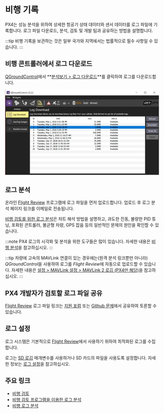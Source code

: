 # 비행 기록

PX4는 성능 분석을 위하여 상세한 항공기 상태 데이터와 센서 데이터를 로그 파일에 기록합니다. 로그 파일 다운로드, 분석, 검토 및 개발 팀과 공유하는 방법을 설명합니다.

:::tip
비행 기록을 보관하는 것은 일부 국가와 지역에서는 법률적으로 필수 사항일 수 있습니다.
:::

## 비행 콘트롤러에서 로그 다운로드

[QGroundControl](http://qgroundcontrol.com/)에서 **[분석보기 &gt; 로그 다운로드](https://docs.qgroundcontrol.com/en/analyze_view/log_download.html)**를 클릭하여 로그를 다운로드합니다.

![비행 로그 다운로드](../../assets/qgc/analyze/log_download.jpg)


## 로그 분석

온라인 [Flight Review](http://logs.px4.io) 프로그램에 로그 파일을 먼저 업로드합니다. 업로드 후 로그 분석 페이지 링크를 이메일로 전송됩니다.

[비행 검토를 위한 로그 분석](../log/flight_review.md)은 챠트 해석 방법을 설명하고, 과도한 진동, 불량한 PID 튜닝, 포화된 콘트롤러, 불균형 차량, GPS 잡음 등의 일반적인 문제의 원인을 확인할 수 있습니다.

:::note PX4 로그의 시각화 및 분석을 위한 도구들은 많이 있습니다. 자세한 내용은 [비행 분석](../dev_log/flight_log_analysis.md)을 참고하십시오.
:::

:::tip
차량에 고속의 MAVLink 연결이 있는 경우에는(원격 분석 링크뿐만 아니라) *QGroundControl*을 사용하여 로그를 *Flight Review*에 자동으로 업로드할 수 있습니다. 자세한 내용은 [설정 &gt; MAVLink 설정 &gt; MAVLink 2 로깅 (PX4만 해당)](https://docs.qgroundcontrol.com/en/SettingsView/MAVLink.html#logging)을 참고하십시오.
:::

## PX4 개발자가 검토할 로그 파일 공유

[Flight Review](http://logs.px4.io) 로그 파일 링크는 [지원 포럼](../contribute/support.md#forums-and-chat) 또는 [Github 문제](../README.md#reporting-bugs-issues)에서 공유하여 토론할 수 있습니다.


## 로그 설정

로그 시스템은 기본적으로 [Flight Review](http://logs.px4.io)에서 사용하기 위하여 최적화된 로그를 수집합니다.

로그는 [SD 로깅](../advanced_config/parameter_reference.md#sd-logging) 매개변수를 사용하거나 SD 카드의 파일을 사용도록 설정합니다. 자세한 정보는 [로그 설정](../dev_log/logging.md#configuration)을 참고하십시오.

## 주요 링크

- [비행 검토](http://logs.px4.io)
- [비행 검토 프로그램을 이용한 로그 분석](../log/flight_review.md)
- [비행 로그 분석](../dev_log/flight_log_analysis.md)
